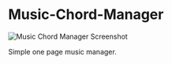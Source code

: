 # Music-Chord-Manager

![Music Chord Manager Screenshot](https://i.imgur.com/Rqf7YK0.png)

Simple one page music manager.
